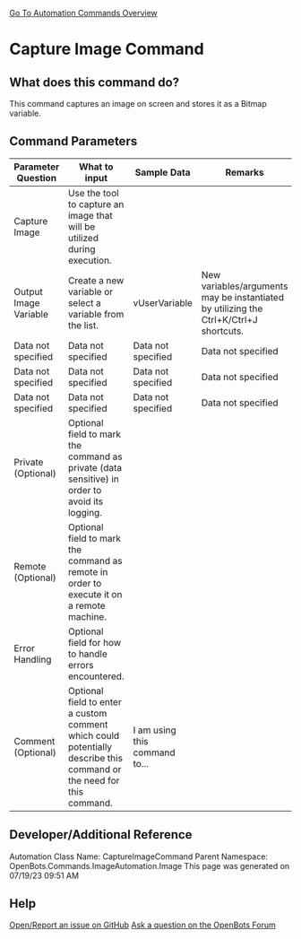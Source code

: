 <!--TITLE: Capture Image Command -->
<!-- SUBTITLE: a command in the Image Automation Commands\Image group. -->
[Go To Automation Commands Overview](/automation-commands)


# Capture Image Command


## What does this command do?
This command captures an image on screen and stores it as a Bitmap variable.


## Command Parameters
| Parameter Question   	| What to input  	|  Sample Data 	| Remarks  	|
| ---                    | ---               | ---           | ---       |
|Capture Image|Use the tool to capture an image that will be utilized during execution.|||
|Output Image Variable|Create a new variable or select a variable from the list.|vUserVariable|New variables/arguments may be instantiated by utilizing the Ctrl+K/Ctrl+J shortcuts.|
|Data not specified|Data not specified|Data not specified|Data not specified|
|Data not specified|Data not specified|Data not specified|Data not specified|
|Data not specified|Data not specified|Data not specified|Data not specified|
|Private (Optional)|Optional field to mark the command as private (data sensitive) in order to avoid its logging.|||
|Remote (Optional)|Optional field to mark the command as remote in order to execute it on a remote machine.|||
|Error Handling|Optional field for how to handle errors encountered.|||
|Comment (Optional)|Optional field to enter a custom comment which could potentially describe this command or the need for this command.|I am using this command to...||


## Developer/Additional Reference
Automation Class Name: CaptureImageCommand
Parent Namespace: OpenBots.Commands.ImageAutomation.Image
This page was generated on 07/19/23 09:51 AM


## Help
[Open/Report an issue on GitHub](https://github.com/OpenBotsAI/OpenBots.Studio/issues/new)
[Ask a question on the OpenBots Forum](https://openbots.ai/forums/)
